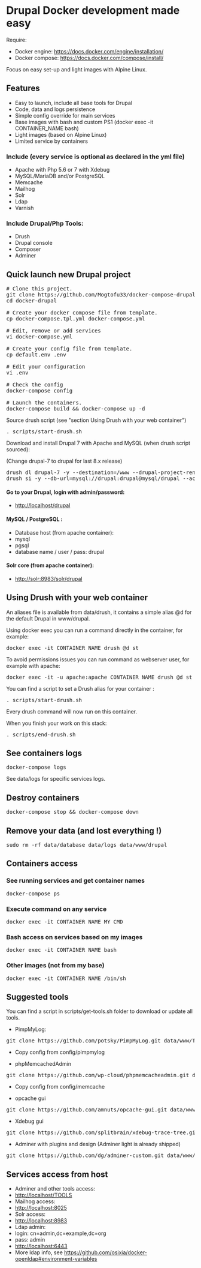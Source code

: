 # Drupal Docker development made easy

Require:

* Docker engine: https://docs.docker.com/engine/installation/
* Docker compose: https://docs.docker.com/compose/install/

Focus on easy set-up and light images with Alpine Linux.

## Features
* Easy to launch, include all base tools for Drupal
* Code, data and logs persistence
* Simple config override for main services
* Base images with bash and custom PS1 (docker exec -it CONTAINER_NAME bash)
* Light images (based on Alpine Linux)
* Limited service by containers

### Include (every service is optional as declared in the yml file)
* Apache with Php 5.6 or 7 with Xdebug
* MySQL/MariaDB and/or PostgreSQL
* Memcache
* Mailhog
* Solr
* Ldap
* Varnish

### Include Drupal/Php Tools:
* Drush
* Drupal console
* Composer
* Adminer

## Quick launch new Drupal project

<pre>
# Clone this project.
git clone https://github.com/Mogtofu33/docker-compose-drupal.git docker-drupal
cd docker-drupal

# Create your docker compose file from template.
cp docker-compose.tpl.yml docker-compose.yml

# Edit, remove or add services
vi docker-compose.yml

# Create your config file from template.
cp default.env .env

# Edit your configuration
vi .env

# Check the config
docker-compose config

# Launch the containers.
docker-compose build && docker-compose up -d
</pre>

Source drush script (see "section Using Drush with your web container")
<pre>. scripts/start-drush.sh</pre>

Download and install Drupal 7 with Apache and MySQL (when drush script sourced):

(Change drupal-7 to drupal for last 8.x release)
<pre>
drush dl drupal-7 -y --destination=/www --drupal-project-rename
drush si -y --db-url=mysql://drupal:drupal@mysql/drupal --account-name=admin --account-pass=password
</pre>

#### Go to your Drupal, login with admin/password:

* [http://localhost/drupal](http://localhost/drupal)

#### MySQL / PostgreSQL :
* Database host (from apache  container):
 * mysql
 * pgsql
* database name / user / pass: drupal

#### Solr core (from apache container):
* [http://solr:8983/solr/drupal](http://solr:8983/solr/drupal)

## Using Drush with your web container

An aliases file is available from data/drush, it contains a simple alias @d for the default Drupal in www/drupal.

Using docker exec you can run a command directly in the container, for example:
<pre>docker exec -it CONTAINER_NAME drush @d st</pre>

To avoid permissions issues you can run command as webserver user, for example with apache:
<pre>docker exec -it -u apache:apache CONTAINER_NAME drush @d st</pre>

You can find a script to set a Drush alias for your container :
<pre>. scripts/start-drush.sh</pre>
Every drush command will now run on this container.

When you finish your work on this stack:
<pre>. scripts/end-drush.sh</pre>

## See containers logs
<pre>docker-compose logs</pre>

See data/logs for specific services logs.

## Destroy containers
<pre>docker-compose stop && docker-compose down</pre>

## Remove your data (and lost everything !)
<pre>sudo rm -rf data/database data/logs data/www/drupal</pre>

## Containers access

### See running services and get container names
<pre>docker-compose ps</pre>

### Execute command on any service
<pre>docker exec -it CONTAINER_NAME MY_CMD</pre>

### Bash access on services based on my images
<pre>docker exec -it CONTAINER_NAME bash</pre>

### Other images (not from my base)
<pre>docker exec -it CONTAINER_NAME /bin/sh</pre>

## Suggested tools

You can find a script in scripts/get-tools.sh folder to download or update all tools.

- PimpMyLog:
<pre>git clone https://github.com/potsky/PimpMyLog.git data/www/TOOLS/PimpMyLog</pre>

- Copy config from config/pimpmylog

- phpMemcachedAdmin
<pre>git clone https://github.com/wp-cloud/phpmemcacheadmin.git data/www/TOOLS/PhpMemcachedAdmin</pre>

- Copy config from config/memcache

- opcache gui
<pre>git clone https://github.com/amnuts/opcache-gui.git data/www/TOOLS/Opcache-gui</pre>

- Xdebug gui
<pre>git clone https://github.com/splitbrain/xdebug-trace-tree.git data/www/TOOLS/Xdebug-trace</pre>

- Adminer with plugins and design (Adminer light is already shipped)
<pre>git clone https://github.com/dg/adminer-custom.git data/www/TOOLS/adminer</pre>

## Services access from host

* Adminer and other tools access:
 * [http://localhost/TOOLS](http://localhost/TOOLS)
* Mailhog access:
 * [http://localhost:8025](http://localhost:8025)
* Solr access:
 * [http://localhost:8983](http://localhost:8983)
* Ldap admin:
 * login: cn=admin,dc=example,dc=org
 * pass: admin
 * [http://localhost:6443](http://localhost:6443)
* More ldap info, see https://github.com/osixia/docker-openldap#environment-variables
